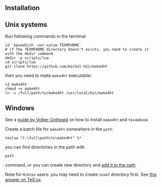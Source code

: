Installation
------------

## Unix systems

Run following commands in the terminal:

    cd `kpsewhich -var-value TEXMFHOME`
    # if the TEXMFHOME directory doesn't exists, you need to create it with the mkdir command
    mkdir -p scripts/lua
    cd scripts/lua
    git clone https://github.com/michal-h21/make4ht

then you need to make `make4ht` executable:

    cd make4ht
    chmod +x make4ht
    ln -s /full/path/to/make4ht /usr/local/bin/make4ht
  

## Windows

See a [guide by Volker Gottwald](https://d800fotos.wordpress.com/2015/01/19/create-e-books-from-latex-tex-files-ebook-aus-latex-tex-dateien-erstellen/) on how
to install `make4ht` and `tex4ebook`. 

Create a batch file for `make4ht` somewhere in the `path`:

    texlua "C:\full\path\to\make4ht" %*

you can find directories in the path with 

    path

command, or you can create new directory and [add it to the path](http://stackoverflow.com/questions/9546324/adding-directory-to-path-environment-variable-in-windows).


Note for `Miktex` users: you may need to create `texmf` directory first. See 
[this answer on TeX.sx](http://tex.stackexchange.com/questions/69483/create-a-local-texmf-tree-in-miktex).
